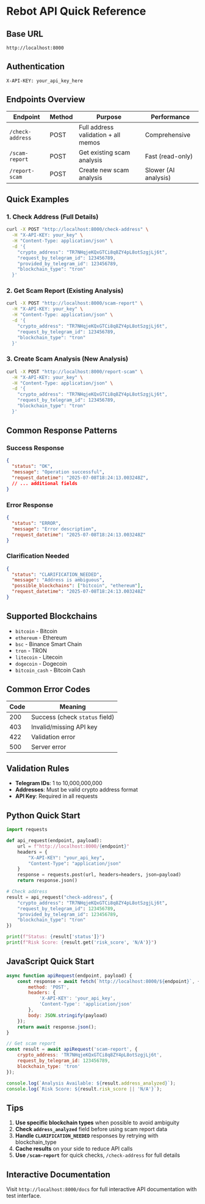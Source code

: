 # Rebot API Quick Reference

## Base URL
```
http://localhost:8000
```

## Authentication
```http
X-API-KEY: your_api_key_here
```

## Endpoints Overview

| Endpoint | Method | Purpose | Performance |
|----------|--------|---------|-------------|
| `/check-address` | POST | Full address validation + all memos | Comprehensive |
| `/scam-report` | POST | Get existing scam analysis | Fast (read-only) |
| `/report-scam` | POST | Create new scam analysis | Slower (AI analysis) |

## Quick Examples

### 1. Check Address (Full Details)
```bash
curl -X POST "http://localhost:8000/check-address" \
  -H "X-API-KEY: your_key" \
  -H "Content-Type: application/json" \
  -d '{
    "crypto_address": "TR7NHqjeKQxGTCi8q8ZY4pL8otSzgjLj6t",
    "request_by_telegram_id": 123456789,
    "provided_by_telegram_id": 123456789,
    "blockchain_type": "tron"
  }'
```

### 2. Get Scam Report (Existing Analysis)
```bash
curl -X POST "http://localhost:8000/scam-report" \
  -H "X-API-KEY: your_key" \
  -H "Content-Type: application/json" \
  -d '{
    "crypto_address": "TR7NHqjeKQxGTCi8q8ZY4pL8otSzgjLj6t",
    "request_by_telegram_id": 123456789,
    "blockchain_type": "tron"
  }'
```

### 3. Create Scam Analysis (New Analysis)
```bash
curl -X POST "http://localhost:8000/report-scam" \
  -H "X-API-KEY: your_key" \
  -H "Content-Type: application/json" \
  -d '{
    "crypto_address": "TR7NHqjeKQxGTCi8q8ZY4pL8otSzgjLj6t",
    "request_by_telegram_id": 123456789,
    "blockchain_type": "tron"
  }'
```

## Common Response Patterns

### Success Response
```json
{
  "status": "OK",
  "message": "Operation successful",
  "request_datetime": "2025-07-08T18:24:13.003248Z",
  // ... additional fields
}
```

### Error Response
```json
{
  "status": "ERROR",
  "message": "Error description",
  "request_datetime": "2025-07-08T18:24:13.003248Z"
}
```

### Clarification Needed
```json
{
  "status": "CLARIFICATION_NEEDED",
  "message": "Address is ambiguous",
  "possible_blockchains": ["bitcoin", "ethereum"],
  "request_datetime": "2025-07-08T18:24:13.003248Z"
}
```

## Supported Blockchains

- `bitcoin` - Bitcoin
- `ethereum` - Ethereum
- `bsc` - Binance Smart Chain
- `tron` - TRON
- `litecoin` - Litecoin
- `dogecoin` - Dogecoin
- `bitcoin_cash` - Bitcoin Cash

## Common Error Codes

| Code | Meaning |
|------|---------|
| 200 | Success (check `status` field) |
| 403 | Invalid/missing API key |
| 422 | Validation error |
| 500 | Server error |

## Validation Rules

- **Telegram IDs**: 1 to 10,000,000,000
- **Addresses**: Must be valid crypto address format
- **API Key**: Required in all requests

## Python Quick Start

```python
import requests

def api_request(endpoint, payload):
    url = f"http://localhost:8000/{endpoint}"
    headers = {
        "X-API-KEY": "your_api_key",
        "Content-Type": "application/json"
    }
    response = requests.post(url, headers=headers, json=payload)
    return response.json()

# Check address
result = api_request("check-address", {
    "crypto_address": "TR7NHqjeKQxGTCi8q8ZY4pL8otSzgjLj6t",
    "request_by_telegram_id": 123456789,
    "provided_by_telegram_id": 123456789,
    "blockchain_type": "tron"
})

print(f"Status: {result['status']}")
print(f"Risk Score: {result.get('risk_score', 'N/A')}")
```

## JavaScript Quick Start

```javascript
async function apiRequest(endpoint, payload) {
    const response = await fetch(`http://localhost:8000/${endpoint}`, {
        method: 'POST',
        headers: {
            'X-API-KEY': 'your_api_key',
            'Content-Type': 'application/json'
        },
        body: JSON.stringify(payload)
    });
    return await response.json();
}

// Get scam report
const result = await apiRequest('scam-report', {
    crypto_address: 'TR7NHqjeKQxGTCi8q8ZY4pL8otSzgjLj6t',
    request_by_telegram_id: 123456789,
    blockchain_type: 'tron'
});

console.log(`Analysis Available: ${result.address_analyzed}`);
console.log(`Risk Score: ${result.risk_score || 'N/A'}`);
```

## Tips

1. **Use specific blockchain types** when possible to avoid ambiguity
2. **Check `address_analyzed`** field before using scam report data
3. **Handle `CLARIFICATION_NEEDED`** responses by retrying with blockchain_type
4. **Cache results** on your side to reduce API calls
5. **Use `/scam-report`** for quick checks, `/check-address` for full details

## Interactive Documentation

Visit `http://localhost:8000/docs` for full interactive API documentation with test interface.
